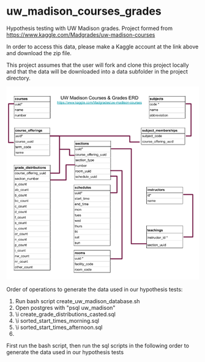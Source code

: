 # uw_madison_courses_grades
Hypothesis testing with UW Madison grades. Project formed from https://www.kaggle.com/Madgrades/uw-madison-courses


In order to access this data, please make a Kaggle account at the link above and download the zip file.

This project assumes that the user will fork and clone this project locally and that the data will be downloaded into a data subfolder in the project directory.

![Entity Relationship Diagram for UW Madison Courses and Grades Database](ERD.png)


Order of operations to generate the data used in our hypothesis tests:
1. Run bash script create_uw_madison_database.sh
2. Open postgres with "psql uw_madison"
3. \i create_grade_distributions_casted.sql
3. \i sorted_start_times_morning.sql
4. \i sorted_start_times_afternoon.sql
5. 

First run the bash script, then run the sql scripts in the following order to generate the 
data used in our hypothesis tests
